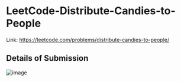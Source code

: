 # LeetCode-Distribute-Candies-to-People
Link: https://leetcode.com/problems/distribute-candies-to-people/
## Details of Submission
![image](https://user-images.githubusercontent.com/51401355/218787424-322e7a02-a696-470b-abef-bbfb5e9ec51f.png)

